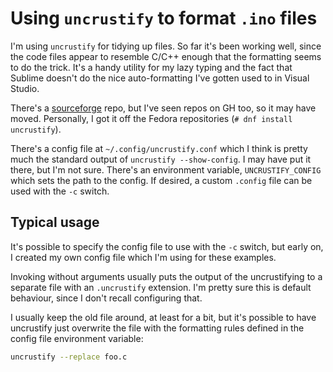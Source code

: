 # Using `uncrustify` to format `.ino` files
I'm using `uncrustify` for tidying up files. So far it's been working well, 
since the code files appear to resemble C/C++ enough that the formatting 
seems to do the trick. It's a handy utility for my lazy typing and the fact
that Sublime doesn't do the nice auto-formatting I've gotten used to in
Visual Studio.

There's a [sourceforge](http://uncrustify.sourceforge.net/) repo, but I've 
seen repos on GH too, so it may have moved. Personally, I got it off the 
Fedora repositories (`# dnf install uncrustify`).

There's a config file at `~/.config/uncrustify.conf` which I think is pretty
much the standard output of `uncrustify --show-config`. I may have put it there,
but I'm not sure. There's an environment variable, `UNCRUSTIFY_CONFIG` which 
sets the path to the config. If desired, a custom `.config` file can be used 
with the `-c` switch.

## Typical usage
It's possible to specify the config file to use with the `-c` switch, but
early on, I created my own config file which I'm using for these examples.

Invoking without arguments usually puts the output of the uncrustifying
to a separate file with an `.uncrustify` extension. I'm pretty sure this 
is default behaviour, since I don't recall configuring that.

I usually keep the old file around, at least for a bit, but it's possible 
to have uncrustify just overwrite the file with the formatting rules defined
in the config file environment variable:

```bash
uncrustify --replace foo.c
``` 